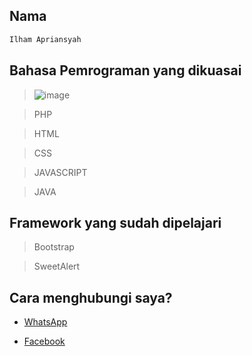 ## Nama
```bash
Ilham Apriansyah
```

## Bahasa Pemrograman yang dikuasai
> ![image]({https://img.shields.io/badge/Python-FFD43B?style=for-the-badge&logo=python&logoColor=blue})

> PHP

> HTML

> CSS

> JAVASCRIPT

> JAVA

## Framework yang sudah dipelajari
> Bootstrap

> SweetAlert


## Cara menghubungi saya?


- [WhatsApp](https://api.whatsapp.com/send/?phone=%2B6285156629012&text&app_absent=0)

- [Facebook](https://www.facebook.com/ilham.apriansyah810)



<!---
IlhamApriansyah/IlhamApriansyah is a ✨ special ✨ repository because its `README.md` (this file) appears on your GitHub profile.
You can click the Preview link to take a look at your changes.
--->
